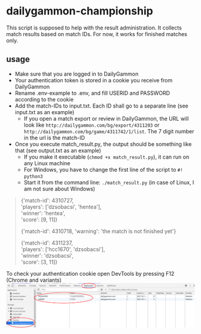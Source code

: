 # dailygammon-championship

This script is supposed to help with the result administration. It collects match results based on match IDs. For now, it works for finished matches only. 

## usage
* Make sure that you are logged in to DailyGammon
* Your authentication token is stored in a cookie you receive from DailyGammon
* Rename .env-example to .env, and fill USERID and PASSWORD according to the cookie 
* Add the match-IDs to input.txt. Each ID shall go to a separate line (see input.txt as an example)
    * If you open a match export or review in DailyGammon, the URL will look like `http://dailygammon.com/bg/export/4311203` or `http://dailygammon.com/bg/game/4311742/1/list`. The 7 digit number in the url is the match-ID
* Once you execute match_result.py, the output should be something like that (see output.txt as an example)
    * If you make it executable (`chmod +x match_result.py`), it can run on any Linux machine
    * For Windows, you have to change the first line of the script to `#! python3`
    * Start it from the command line: `./match_result.py` (in case of Linux, I am not sure about Windows)

> {'match-id': 4310727,   
>  'players': ['dzsobacsi', 'hentea'],   
>  'winner': 'hentea',  
>  'score': [9, 11]}  
> 
> 
> {'match-id': 4310718, 'warning': 'the match is not finished yet'}
> 
> 
> {'match-id': 4311237,  
>  'players': ['hcc1670', 'dzsobacsi'],   
>  'winner': 'dzsobacsi',   
>  'score': [3, 11]}

To check your authentication cookie open DevTools by pressing F12 (Chrome and variants)
![Cookie.png](Cookie.png)
